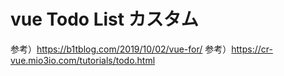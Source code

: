 # vue Todo List カスタム
参考）https://b1tblog.com/2019/10/02/vue-for/
参考）https://cr-vue.mio3io.com/tutorials/todo.html
